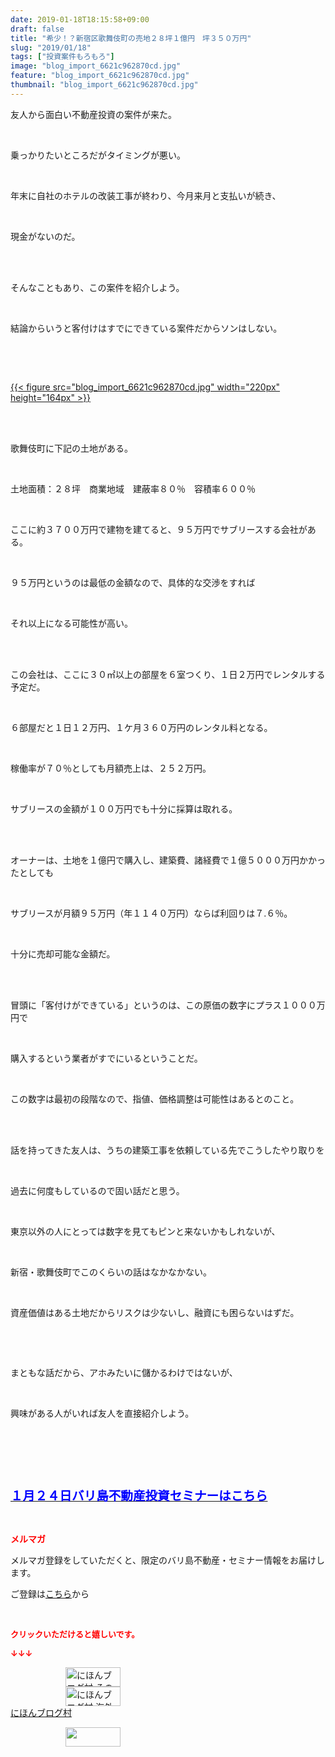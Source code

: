 ```yaml
---
date: 2019-01-18T18:15:58+09:00
draft: false
title: "希少！？新宿区歌舞伎町の売地２８坪１億円　坪３５０万円"
slug: "2019/01/18"
tags: ["投資案件もろもろ"]
image: "blog_import_6621c962870cd.jpg"
feature: "blog_import_6621c962870cd.jpg"
thumbnail: "blog_import_6621c962870cd.jpg"
---
```

<p>友人から面白い不動産投資の案件が来た。</p><p> </p><p>乗っかりたいところだがタイミングが悪い。</p><p> </p><p>年末に自社のホテルの改装工事が終わり、今月来月と支払いが続き、</p><p> </p><p>現金がないのだ。</p><p> </p><p><br/>そんなこともあり、この案件を紹介しよう。</p><p> </p><p>結論からいうと客付けはすでにできている案件だからソンはしない。</p><p> </p><p> </p><p><a href="blog_import_6621c962870cd.jpg">{{< figure src="blog_import_6621c962870cd.jpg" width="220px" height="164px" >}}</a></p><p> </p><p><br/>歌舞伎町に下記の土地がある。</p><p> </p><p>土地面積：２８坪　商業地域　建蔽率８０％　容積率６００％</p><p> </p><p>ここに約３７００万円で建物を建てると、９５万円でサブリースする会社がある。</p><p> </p><p>９５万円というのは最低の金額なので、具体的な交渉をすれば</p><p> </p><p>それ以上になる可能性が高い。</p><p> </p><p><br/>この会社は、ここに３０㎡以上の部屋を６室つくり、１日２万円でレンタルする予定だ。</p><p> </p><p>６部屋だと１日１２万円、１ケ月３６０万円のレンタル料となる。</p><p> </p><p>稼働率が７０％としても月額売上は、２５２万円。</p><p> </p><p>サブリースの金額が１００万円でも十分に採算は取れる。</p><p> </p><p><br/>オーナーは、土地を１億円で購入し、建築費、諸経費で１億５０００万円かかったとしても</p><p> </p><p>サブリースが月額９５万円（年１１４０万円）ならば利回りは７.６％。</p><p> </p><p>十分に売却可能な金額だ。</p><p> </p><p><br/>冒頭に「客付けができている」というのは、この原価の数字にプラス１０００万円で</p><p> </p><p>購入するという業者がすでにいるということだ。</p><p> </p><p>この数字は最初の段階なので、指値、価格調整は可能性はあるとのこと。</p><p> </p><p><br/>話を持ってきた友人は、うちの建築工事を依頼している先でこうしたやり取りを</p><p> </p><p>過去に何度もしているので固い話だと思う。</p><p> </p><p>東京以外の人にとっては数字を見てもピンと来ないかもしれないが、</p><p> </p><p>新宿・歌舞伎町でこのくらいの話はなかなかない。</p><p> </p><p>資産価値はある土地だからリスクは少ないし、融資にも困らないはずだ。</p><p> </p><p> </p><p>まともな話だから、アホみたいに儲かるわけではないが、</p><p> </p><p>興味がある人がいれば友人を直接紹介しよう。</p><p> </p><p> </p><p> </p><p><span style="font-size: 1.4em;"><a href="entry-12432267169.html" target="_blank"><span style="color: rgb(0, 0, 255);"><span style="font-weight: bold;">１月２４日バリ島不動産投資セミナーはこちら</span></span></a></span></p><p> </p><p><span style="font-weight: bold;"><span style="color: rgb(255, 0, 0);">メルマガ</span></span></p><p>メルマガ登録をしていただくと、限定のバリ島不動産・セミナー情報をお届けします。</p><p>ご登録は<a href="f9eeVI" target="_blank">こちら</a>から</p><p style="text-align: center;"> </p><p><font color="#ff0000" size="2"><strong>クリックいただけると嬉しいです。</strong></font></p><p><font color="#ff0000" size="2"><strong>↓↓↓</strong></font></p><p><a href="ranking.html?p_cid=01260127" id="&amp;blogmura_banner" target="_blank"><img alt="にほんブログ村 その他生活ブログ 不動産投資へ" border="0" height="31" src="data:image/svg+xml;charset=utf-8,%3Csvg%20xmlns%3D%22http%3A%2F%2Fwww.w3.org%2F2000%2Fsvg%22%20title%3D%22Placeholder%20for%20Images%22%20role%3D%22presentation%22%20viewBox%3D%220%200%2088%2031%22%20%2F%3E" width="88" data-src="https://img-proxy.blog-video.jp/images?url=http%3A%2F%2Flife.blogmura.com%2Fhudousantoushi%2Fimg%2Fhudousantoushi88_31.gif" style="aspect-ratio: auto 88 / 31;"/><noscript><img alt="にほんブログ村 その他生活ブログ 不動産投資へ" border="0" height="31" src="https://img-proxy.blog-video.jp/images?url=http%3A%2F%2Flife.blogmura.com%2Fhudousantoushi%2Fimg%2Fhudousantoushi88_31.gif" width="88"></noscript></a><br/><a href="ranking.html?p_cid=01260127" target="_blank"><img alt="にほんブログ村 海外生活ブログ バリ島情報へ" border="0" height="31" src="data:image/svg+xml;charset=utf-8,%3Csvg%20xmlns%3D%22http%3A%2F%2Fwww.w3.org%2F2000%2Fsvg%22%20title%3D%22Placeholder%20for%20Images%22%20role%3D%22presentation%22%20viewBox%3D%220%200%2088%2031%22%20%2F%3E" width="88" data-src="https://img-proxy.blog-video.jp/images?url=http%3A%2F%2Foverseas.blogmura.com%2Fbali%2Fimg%2Fbali88_31.gif" style="aspect-ratio: auto 88 / 31;"/><noscript><img alt="にほんブログ村 海外生活ブログ バリ島情報へ" border="0" height="31" src="https://img-proxy.blog-video.jp/images?url=http%3A%2F%2Foverseas.blogmura.com%2Fbali%2Fimg%2Fbali88_31.gif" width="88"></noscript></a><br/><a href="ranking.html?p_cid=01260127" target="_blank">にほんブログ村</a></p><p><a href="link.php?1804582" title="人気ブログランキングへ"><img border="0" height="31" src="data:image/svg+xml;charset=utf-8,%3Csvg%20xmlns%3D%22http%3A%2F%2Fwww.w3.org%2F2000%2Fsvg%22%20title%3D%22Placeholder%20for%20Images%22%20role%3D%22presentation%22%20viewBox%3D%220%200%2088%2031%22%20%2F%3E" width="88" data-src="https://blog.with2.net/img/banner/banner_22.gif" style="aspect-ratio: auto 88 / 31;"/><noscript><img border="0" height="31" src="https://blog.with2.net/img/banner/banner_22.gif" width="88"></noscript></a></p><p> </p>

